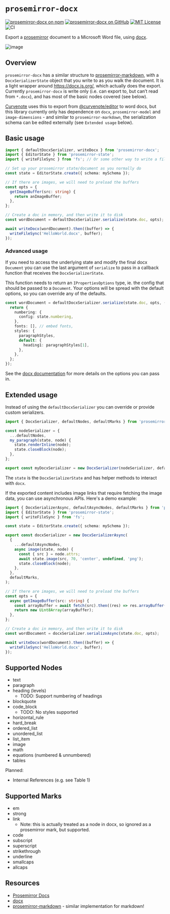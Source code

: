 # `prosemirror-docx`

[![prosemirror-docx on npm](https://img.shields.io/npm/v/prosemirror-docx.svg)](https://www.npmjs.com/package/prosemirror-docx)
[![prosemirror-docx on GitHub](https://img.shields.io/github/stars/curvenote/prosemirror-docx.svg?style=social)](https://github.com/curvenote/prosemirror-docx)
[![MIT License](https://img.shields.io/badge/license-MIT-blue.svg)](https://github.com/curvenote/prosemirror-docx/blob/master/LICENSE)
![CI](https://github.com/curvenote/prosemirror-docx/workflows/CI/badge.svg)

Export a [prosemirror](https://prosemirror.net/) document to a Microsoft Word file, using [docx](https://docx.js.org/).

![image](https://user-images.githubusercontent.com/913249/134953610-886047eb-2a21-4929-9a53-9a29d8f6184f.png)

## Overview

`prosemirror-docx` has a similar structure to [prosemirror-markdown](https://github.com/prosemirror/prosemirror-markdown), with a `DocxSerializerState` object that you write to as you walk the document. It is a light wrapper around <https://docx.js.org/>, which actually does the export. Currently `prosemirror-docx` is write only (i.e. can export to, but can’t read from `*.docx`), and has most of the basic nodes covered (see below).

[Curvenote](https://curvenote.com) uses this to export from [@curvenote/editor](https://github.com/curvenote/editor) to word docs, but this library currently only has dependence on `docx`, `prosemirror-model` and `image-dimensions` - and similar to `prosemirror-markdown`, the serialization schema can be edited externally (see `Extended usage` below).

## Basic usage

```ts
import { defaultDocxSerializer, writeDocx } from 'prosemirror-docx';
import { EditorState } from 'prosemirror-state';
import { writeFileSync } from 'fs'; // Or some other way to write a file

// Set up your prosemirror state/document as you normally do
const state = EditorState.create({ schema: mySchema });

// If there are images, we will need to preload the buffers
const opts = {
  getImageBuffer(src: string) {
    return anImageBuffer;
  },
};

// Create a doc in memory, and then write it to disk
const wordDocument = defaultDocxSerializer.serialize(state.doc, opts);

await writeDocx(wordDocument).then((buffer) => {
  writeFileSync('HelloWorld.docx', buffer);
});
```

### Advanced usage

If you need to access the underlying state and modify the final docx `Document` you can use the last argument of `serialize` to pass in a callback function that receives the `DocxSerializerState`.

This function needs to return an `IPropertiesOptions` type, ie. the config that should be passed to a `Document`. Your options will be spread with the default options, so you can override any of the defaults.

```ts
const wordDocument = defaultDocxSerializer.serialize(state.doc, opts, (state) => {
  return {
    numbering: {
      config: state.numbering,
    },
    fonts: [], // embed fonts,
    styles: {
      paragraphStyles,
      default: {
        heading1: paragraphStyles[1],
      },
    },
  };
});
```

See the [docx documentation](https://docx.js.org/#/usage/document) for more details on the options you can pass in.

## Extended usage

Instead of using the `defaultDocxSerializer` you can override or provide custom serializers.

```ts
import { DocxSerializer, defaultNodes, defaultMarks } from 'prosemirror-docx';

const nodeSerializer = {
  ...defaultNodes,
  my_paragraph(state, node) {
    state.renderInline(node);
    state.closeBlock(node);
  },
};

export const myDocxSerializer = new DocxSerializer(nodeSerializer, defaultMarks);
```

The `state` is the `DocxSerializerState` and has helper methods to interact with `docx`.

If the exported content includes image links that require fetching the image data, you can use asynchronous APIs. Here's a demo example:

```ts
import { DocxSerializerAsync, defaultAsyncNodes, defaultMarks } from 'prosemirror-docx';
import { EditorState } from 'prosemirror-state';
import { writeFileSync } from 'fs';

const state = EditorState.create({ schema: mySchema });

export const docxSerializer = new DocxSerializerAsync(
  {
    ...defaultAsyncNodes,
    async image(state, node) {
      const { src } = node.attrs;
      await state.image(src, 70, 'center', undefined, 'png');
      state.closeBlock(node);
    },
  },
  defaultMarks,
);

// If there are images, we will need to preload the buffers
const opts = {
  async getImageBuffer(src: string) {
    const arrayBuffer = await fetch(src).then((res) => res.arrayBuffer());
    return new Uint8Array(arrayBuffer);
  },
};

// Create a doc in memory, and then write it to disk
const wordDocument = docxSerializer.serializeAsync(state.doc, opts);

await writeDocx(wordDocument).then((buffer) => {
  writeFileSync('HelloWorld.docx', buffer);
});
```

## Supported Nodes

- text
- paragraph
- heading (levels)
  - TODO: Support numbering of headings
- blockquote
- code_block
  - TODO: No styles supported
- horizontal_rule
- hard_break
- ordered_list
- unordered_list
- list_item
- image
- math
- equations (numbered & unnumbered)
- tables

Planned:

- Internal References (e.g. see Table 1)

## Supported Marks

- em
- strong
- link
  - Note: this is actually treated as a node in docx, so ignored as a prosemirror mark, but supported.
- code
- subscript
- superscript
- strikethrough
- underline
- smallcaps
- allcaps

## Resources

- [Prosemirror Docs](https://prosemirror.net/docs/)
- [docx](https://docx.js.org/)
- [prosemirror-markdown](https://github.com/ProseMirror/prosemirror-markdown) - similar implementation for markdown!
